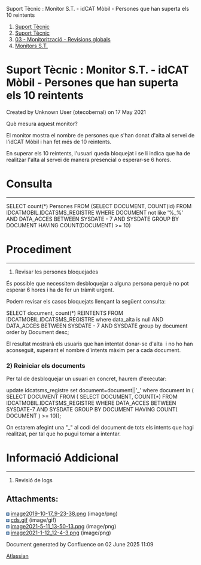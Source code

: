 Suport Tècnic : Monitor S.T. - idCAT Mòbil - Persones que han superta els 10 reintents  

1.  [Suport Tècnic](index.html)
2.  [Suport Tècnic](13893782.html)
3.  [03 - Monitorització - Revisions globals](26313327.html)
4.  [Monitors S.T.](Monitors-S.T._41522177.html)

Suport Tècnic : Monitor S.T. - idCAT Mòbil - Persones que han superta els 10 reintents
======================================================================================

Created by Unknown User (otecobernal) on 17 May 2021

Què mesura aquest monitor?

El monitor mostra el nombre de persones que s'han donat d'alta al servei de l'idCAT Mòbil i han fet més de 10 reintents.

En superar els 10 reintents, l'usuari queda bloquejat i se li indica que ha de realitzar l'alta al servei de manera presencial o esperar-se 6 hores.

  

**Consulta**
============

* * *

SELECT count(\*) Persones
  FROM (SELECT DOCUMENT, COUNT(id)
          FROM IDCATMOBIL.IDCATSMS\_REGISTRE
         WHERE DOCUMENT not like '%\_%'
           AND DATA\_ACCES BETWEEN SYSDATE - 7 AND SYSDATE
         GROUP BY DOCUMENT
        HAVING COUNT(DOCUMENT) >= 10)

**Procediment**
===============

* * *

1) Revisar les persones bloquejades

És possible que necessitem desbloquejar a alguna persona perquè no pot esperar 6 hores i ha de fer un tràmit urgent.

Podem revisar els casos bloquejats llençant la següent consulta:

SELECT document, count(\*) REINTENTS
  FROM IDCATMOBIL.IDCATSMS\_REGISTRE
 where data\_alta is null
   AND DATA\_ACCES BETWEEN SYSDATE - 7 AND SYSDATE
 group by document
 order by Document desc;

El resultat mostrarà els usuaris que han intentat donar-se d'alta  i no ho han aconseguit, superant el nombre d'intents màxim per a cada document.

### 2) Reiniciar els documents

Per tal de desbloquejar un usuari en concret, haurem d'executar:

update idcatsms\_registre set document=document||'\_' where document in (
SELECT DOCUMENT FROM ( SELECT DOCUMENT, COUNT(\*) FROM IDCATMOBIL.IDCATSMS\_REGISTRE WHERE DATA\_ACCES BETWEEN SYSDATE-7 AND SYSDATE GROUP BY DOCUMENT HAVING COUNT( DOCUMENT ) >= 10));

On estarem afegint una "\_" al codi del document de tots els intents que hagi realitzat, per tal que ho pugui tornar a intentar.

  

**Informació Addicional**
=========================

* * *

1) Revisió de logs

  

  

  

Attachments:
------------

![](images/icons/bullet_blue.gif) [image2019-10-17\_9-23-38.png](attachments/41523227/41523228.png) (image/png)  
![](images/icons/bullet_blue.gif) [cds.gif](attachments/41523227/41523229.gif) (image/gif)  
![](images/icons/bullet_blue.gif) [image2021-5-11\_13-50-13.png](attachments/41523227/41523230.png) (image/png)  
![](images/icons/bullet_blue.gif) [image2021-1-12\_12-4-3.png](attachments/41523227/41523231.png) (image/png)  

Document generated by Confluence on 02 June 2025 11:09

[Atlassian](http://www.atlassian.com/)